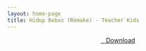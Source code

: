 ```yaml
---
layout: home-page
title: Hidup Bebas (Remake) - Teacher Kids
---
```


<center>
<a href="https://drive.google.com/uc?authuser=0&id=1lJuWilw4LR01NKj41A7TSxCI9JRH3_48&export=download" ><i class="fa fa-caret-down" aria-hidden="true"></i>&nbsp; &nbsp;Download</a>
</center>
